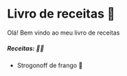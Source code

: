 # Livro de receitas :book:

Olá! Bem vindo ao meu livro de receitas 

##### **Receitas:** :cook:

- Strogonoff de frango :chicken:


